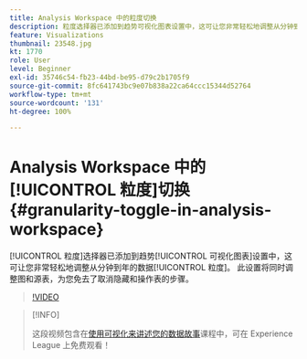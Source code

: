 ```yaml
---
title: Analysis Workspace 中的粒度切换
description: 粒度选择器已添加到趋势可视化图表设置中，这可让您非常轻松地调整从分钟到年的数据粒度。 此设置将同时调整图和源表，为您免去了取消隐藏和操作表的步骤。
feature: Visualizations
thumbnail: 23548.jpg
kt: 1770
role: User
level: Beginner
exl-id: 35746c54-fb23-44bd-be95-d79c2b1705f9
source-git-commit: 8fc641743bc9e07b838a22ca64ccc15344d52764
workflow-type: tm+mt
source-wordcount: '131'
ht-degree: 100%

---
```


# Analysis Workspace 中的[!UICONTROL 粒度]切换 {#granularity-toggle-in-analysis-workspace}

[!UICONTROL 粒度]选择器已添加到趋势[!UICONTROL 可视化图表]设置中，这可让您非常轻松地调整从分钟到年的数据[!UICONTROL 粒度]。 此设置将同时调整图和源表，为您免去了取消隐藏和操作表的步骤。

>[!VIDEO](https://video.tv.adobe.com/v/23548/?quality=12&learn=on)

>[!INFO]
>
> 这段视频包含在[使用可视化来讲述您的数据故事](https://experienceleague.adobe.com/?recommended=Analytics-U-1-2021.1.visualizations)课程中，可在 Experience League 上免费观看！
